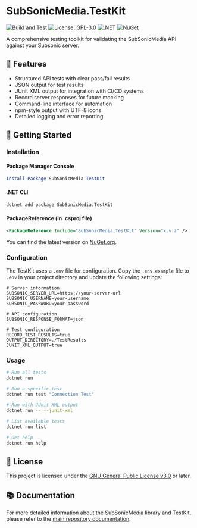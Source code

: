 # SubSonicMedia.TestKit

[![Build and Test](https://github.com/metaneutrons/SubSonicMedia/actions/workflows/build.yml/badge.svg)](https://github.com/metaneutrons/SubSonicMedia/actions/workflows/build.yml)
[![License: GPL-3.0](https://img.shields.io/badge/License-GPL--3.0-blue.svg)](https://www.gnu.org/licenses/gpl-3.0)
[![.NET](https://img.shields.io/badge/.NET-8.0-512BD4)](https://dotnet.microsoft.com/download)
[![NuGet](https://img.shields.io/nuget/v/SubSonicMedia.TestKit.svg)](https://www.nuget.org/packages/SubSonicMedia.TestKit/)

A comprehensive testing toolkit for validating the SubSonicMedia API against your Subsonic server.

## 🧪 Features

- Structured API tests with clear pass/fail results
- JSON output for test results
- JUnit XML output for integration with CI/CD systems
- Record server responses for future mocking
- Command-line interface for automation
- npm-style output with UTF-8 icons
- Detailed logging and error reporting

## 🚀 Getting Started

### Installation

#### Package Manager Console

```powershell
Install-Package SubSonicMedia.TestKit
```

#### .NET CLI

```bash
dotnet add package SubSonicMedia.TestKit
```

#### PackageReference (in .csproj file)

```xml
<PackageReference Include="SubSonicMedia.TestKit" Version="x.y.z" />
```

You can find the latest version on [NuGet.org](https://www.nuget.org/packages/SubSonicMedia.TestKit/).

### Configuration

The TestKit uses a `.env` file for configuration. Copy the `.env.example` file to `.env` in your project directory and update the following settings:

```env
# Server information
SUBSONIC_SERVER_URL=https://your-server-url
SUBSONIC_USERNAME=your-username
SUBSONIC_PASSWORD=your-password

# API configuration
SUBSONIC_RESPONSE_FORMAT=json

# Test configuration
RECORD_TEST_RESULTS=true
OUTPUT_DIRECTORY=./TestResults
JUNIT_XML_OUTPUT=true
```

### Usage

```bash
# Run all tests
dotnet run

# Run a specific test
dotnet run test "Connection Test"

# Run with JUnit XML output
dotnet run -- --junit-xml

# List available tests
dotnet run list

# Get help
dotnet run help
```

## 📄 License

This project is licensed under the [GNU General Public License v3.0](https://github.com/metaneutrons/SubSonicMedia/blob/main/LICENSE) or later.

## 📚 Documentation

For more detailed information about the SubSonicMedia library and TestKit, please refer to the [main repository documentation](https://github.com/metaneutrons/SubSonicMedia).
